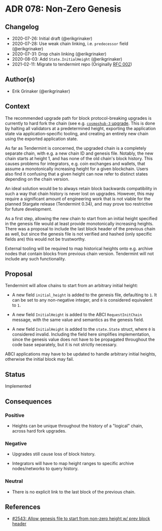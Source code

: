 # ADR 078: Non-Zero Genesis

## Changelog

- 2020-07-26: Initial draft (@erikgrinaker)
- 2020-07-28: Use weak chain linking, i.e. `predecessor` field (@erikgrinaker)
- 2020-07-31: Drop chain linking (@erikgrinaker)
- 2020-08-03: Add `State.InitialHeight` (@erikgrinaker)
- 2021-02-11: Migrate to tendermint repo (Originally [RFC 002](https://github.com/tendermint/spec/pull/119))

## Author(s)

- Erik Grinaker (@erikgrinaker)

## Context

The recommended upgrade path for block protocol-breaking upgrades is currently to hard fork the
chain (see e.g. [`cosmoshub-3` upgrade](https://blog.cosmos.network/cosmos-hub-3-upgrade-announcement-39c9da941aee).
This is done by halting all validators at a predetermined height, exporting the application
state via application-specific tooling, and creating an entirely new chain using the exported
application state.

As far as Tendermint is concerned, the upgraded chain is a completely separate chain, with e.g.
a new chain ID and genesis file. Notably, the new chain starts at height 1, and has none of the
old chain's block history. This causes problems for integrators, e.g. coin exchanges and
wallets, that assume a monotonically increasing height for a given blockchain. Users also find
it confusing that a given height can now refer to distinct states depending on the chain
version.

An ideal solution would be to always retain block backwards compatibility in such a way that chain
history is never lost on upgrades. However, this may require a significant amount of engineering
work that is not viable for the planned Stargate release (Tendermint 0.34), and may prove too
restrictive for future development.

As a first step, allowing the new chain to start from an initial height specified in the genesis
file would at least provide monotonically increasing heights. There was a proposal to include the
last block header of the previous chain as well, but since the genesis file is not verified and
hashed (only specific fields are) this would not be trustworthy.

External tooling will be required to map historical heights onto e.g. archive nodes that contain
blocks from previous chain version. Tendermint will not include any such functionality.

## Proposal

Tendermint will allow chains to start from an arbitrary initial height:

- A new field `initial_height` is added to the genesis file, defaulting to `1`. It can be set to any
non-negative integer, and `0` is considered equivalent to `1`.

- A new field `InitialHeight` is added to the ABCI `RequestInitChain` message, with the same value
and semantics as the genesis field.

- A new field `InitialHeight` is added to the `state.State` struct, where `0` is considered invalid.
  Including the field here simplifies implementation, since the genesis value does not have to be
  propagated throughout the code base separately, but it is not strictly necessary.

ABCI applications may have to be updated to handle arbitrary initial heights, otherwise the initial
block may fail.

## Status

Implemented

## Consequences

### Positive

- Heights can be unique throughout the history of a "logical" chain, across hard fork upgrades.

### Negative

- Upgrades still cause loss of block history.

- Integrators will have to map height ranges to specific archive nodes/networks to query history.

### Neutral

- There is no explicit link to the last block of the previous chain.

## References

- [#2543: Allow genesis file to start from non-zero height w/ prev block header](https://github.com/tendermint/tendermint/issues/2543)
